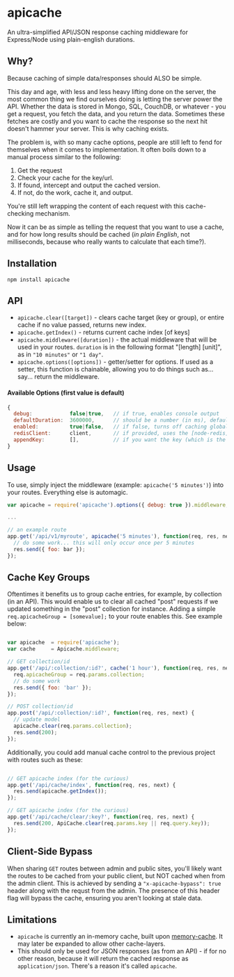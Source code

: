apicache
========

An ultra-simplified API/JSON response caching middleware for Express/Node using plain-english durations.

## Why?

Because caching of simple data/responses should ALSO be simple.

This day and age, with less and less heavy lifting done on the server,
the most common thing we find ourselves doing is
letting the server power the API.  Whether the data is stored in Mongo, SQL,
CouchDB, or whatever - you get a request, you fetch the data, and you return
the data.  Sometimes these fetches are costly and you want to cache the response
so the next hit doesn't hammer your server.  This is why caching exists.

The problem is, with so many cache options, people are still left to fend for themselves
when it comes to implementation.  It often boils down to a manual process similar to the following:

1. Get the request
2. Check your cache for the key/url.
3. If found, intercept and output the cached version.
4. If not, do the work, cache it, and output.

You're still left wrapping the content of each request with this cache-checking mechanism.

Now it can be as simple as telling the request that you want to use a cache, and for
how long results should be cached (*in plain English*, not milliseconds, because
who really wants to calculate that each time?).

## Installation

```
npm install apicache
```

## API

- `apicache.clear([target])` - clears cache target (key or group), or entire cache if no value passed, returns new index.
- `apicache.getIndex()` - returns current cache index [of keys]
- `apicache.middleware([duration])` - the actual middleware that will be used in your routes.  `duration` is in the following format "[length] [unit]", as in `"10 minutes"` or `"1 day"`.
- `apicache.options([options])` - getter/setter for options.  If used as a setter, this function is chainable, allowing you to do things such as... say... return the middleware.

#### Available Options (first value is default)

```js
{
  debug:            false|true,   // if true, enables console output
  defaultDuration:  3600000,      // should be a number (in ms), defaults to 1 hour
  enabled:          true|false,   // if false, turns off caching globally (useful on dev)
  redisClient:      client,       // if provided, uses the [node-redis](https://github.com/NodeRedis/node_redis) client instead of [memory-cache](https://github.com/ptarjan/node-cache)
  appendKey:        [],           // if you want the key (which is the URL) to be appended by something in the req object, put req properties here that point to what you want appended. I.E. req.session.id would be ['session', 'id']
}
```

## Usage

To use, simply inject the middleware (example: `apicache('5 minutes')`) into your routes.  Everything else is automagic.

```js
var apicache = require('apicache').options({ debug: true }).middleware;

...

// an example route
app.get('/api/v1/myroute', apicache('5 minutes'), function(req, res, next) {
  // do some work... this will only occur once per 5 minutes
  res.send({ foo: bar });
});

```

## Cache Key Groups

Oftentimes it benefits us to group cache entries, for example, by collection (in an API).  This
would enable us to clear all cached "post" requests if we updated something in the "post" collection
for instance. Adding a simple `req.apicacheGroup = [somevalue];` to your route enables this.  See example below:

```js

var apicache  = require('apicache');
var cache     = Apicache.middleware;

// GET collection/id
app.get('/api/:collection/:id?', cache('1 hour'), function(req, res, next) {
  req.apicacheGroup = req.params.collection;
  // do some work
  res.send({ foo: 'bar' });
});

// POST collection/id
app.post('/api/:collection/:id?', function(req, res, next) {
  // update model
  apicache.clear(req.params.collection);
  res.send(200);
});

```

Additionally, you could add manual cache control to the previous project with routes such as these:

```js

// GET apicache index (for the curious)
app.get('/api/cache/index', function(req, res, next) {
  res.send(apicache.getIndex());
});

// GET apicache index (for the curious)
app.get('/api/cache/clear/:key?', function(req, res, next) {
  res.send(200, ApiCache.clear(req.params.key || req.query.key));
});

```

## Client-Side Bypass

When sharing `GET` routes between admin and public sites, you'll likely want the
routes to be cached from your public client, but NOT cached when from the admin client. This
is achieved by sending a `"x-apicache-bypass": true` header along with the requst from the admin.
The presence of this header flag will bypass the cache, ensuring you aren't looking at stale data.

## Limitations

- `apicache` is currently an in-memory cache, built upon [memory-cache](https://github.com/ptarjan/node-cache).  It may later be expanded to allow other cache-layers.
- This should only be used for JSON responses (as from an API) - if for no other reason, because it will return the cached response as `application/json`.  There's a reason it's called `apicache`.

